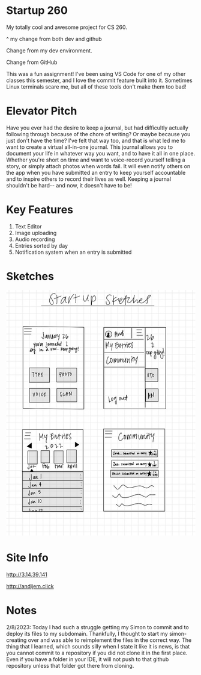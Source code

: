 # Startup 260
My totally cool and awesome project for CS 260.

^ my change from both dev and github

Change from my dev environment.

Change from GitHub


This was a fun assignment! I've been using VS Code for one of my other classes this semester, and I love the commit feature built into it. Sometimes Linux terminals scare me, but all of these tools don't make them too bad!


# Elevator Pitch

Have you ever had the desire to keep a journal, but had difficultly actually following through because of the chore of writing? Or maybe because you just don't have the time? I've felt that way too, and that is what led me to want to create a virtual all-in-one journal. This journal allows you to document your life in whatever way you want, and to have it all in one place. Whether you're short on time and want to voice-record yourself telling a story, or simply attach photos when words fail. It will even notify others on the app when you have submitted an entry to keep yourself accountable and to inspire others to record their lives as well. Keeping a journal shouldn't be hard-- and now, it doesn't have to be!

# Key Features 
1. Text Editor
2. Image uploading
3. Audio recording 
4. Entries sorted by day
5. Notification system when an entry is submitted

# Sketches
![Startup SKetches](startupsketches.jpg)

# Site Info
http://3.14.39.141

http://andijem.click

# Notes

2/8/2023: Today I had such a struggle getting my Simon to commit and to deploy its files to my subdomain. Thankfully, I thought to start my simon-creating over and was able to reimplement the files in the correct way. The thing that I learned, which sounds silly when I state it like it is news, is that you cannot commit to a repository if you did not clone it in the first place. Even if you have a folder in your IDE, it will not push to that github repository unless that folder got there from cloning. 

